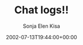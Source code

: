 ---
title: 'Chat logs!!'
posts: 1
hash: 't47'
author: 'Sonja Elen Kisa'
date: 2002-07-13T19:44:00+00:00
sources:
  - http://forums.tokipona.org/viewtopic.php%3Ft=47.html
---
